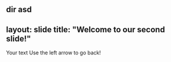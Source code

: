 dir
asd
---
layout: slide
title: "Welcome to our second slide!"
---
Your text
Use the left arrow to go back!
